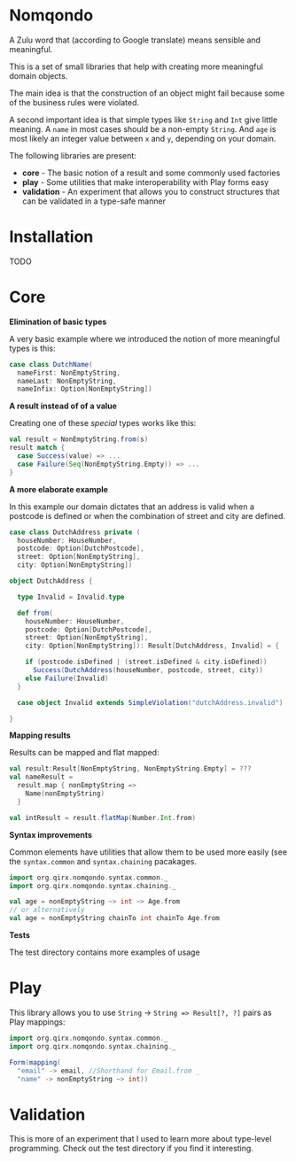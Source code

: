 Nomqondo
========

A Zulu word that (according to Google translate) means sensible and meaningful.

This is a set of small libraries that help with creating more meaningful domain
objects.

The main idea is that the construction of an object might fail because some of
the business rules were violated.

A second important idea is that simple types like `String` and `Int` give little
meaning. A `name` in most cases should be a non-empty `String`. And `age` is most
likely an integer value between `x` and `y`, depending on your domain.

The following libraries are present:

- **core** - The basic notion of a result and some commonly used factories
- **play** - Some utilities that make interoperability with Play forms easy
- **validation** - An experiment that allows you to construct structures that can be validated in a type-safe manner

Installation
============

TODO

Core
====

**Elimination of basic types**

A very basic example where we introduced the notion of more meaningful types is this:

```scala
case class DutchName(
  nameFirst: NonEmptyString,
  nameLast: NonEmptyString,
  nameInfix: Option[NonEmptyString])
```

**A result instead of of a value**

Creating one of these *special* types works like this:

```scala
val result = NonEmptyString.from(s)
result match {
  case Success(value) => ...
  case Failure(Seq(NonEmptyString.Empty)) => ...
}
```

**A more elaborate example**

In this example our domain dictates that an address is valid when a postcode is
defined or when the combination of street and city are defined.

```scala
case class DutchAddress private (
  houseNumber: HouseNumber,
  postcode: Option[DutchPostcode],
  street: Option[NonEmptyString],
  city: Option[NonEmptyString])

object DutchAddress {

  type Invalid = Invalid.type

  def from(
    houseNumber: HouseNumber,
    postcode: Option[DutchPostcode],
    street: Option[NonEmptyString],
    city: Option[NonEmptyString]): Result[DutchAddress, Invalid] = {

    if (postcode.isDefined | (street.isDefined & city.isDefined))
      Success(DutchAddress(houseNumber, postcode, street, city))
    else Failure(Invalid)
  }

  case object Invalid extends SimpleViolation("dutchAddress.invalid")

}
```

**Mapping results**

Results can be mapped and flat mapped:

```scala
val result:Result[NonEmptyString, NonEmptyString.Empty] = ???
val nameResult =
  result.map { nonEmptyString =>
    Name(nonEmptyString)
  }

val intResult = result.flatMap(Number.Int.from)
```

**Syntax improvements**

Common elements have utilities that allow them to be used more easily (see the
`syntax.common` and `syntax.chaining` pacakages.

```scala
import org.qirx.nomqondo.syntax.common._
import org.qirx.nomqondo.syntax.chaining._

val age = nonEmptyString ~> int ~> Age.from
// or alternatively
val age = nonEmptyString chainTo int chainTo Age.from
```

**Tests**

The test directory contains more examples of usage

Play
====

This library allows you to use `String` -> `String => Result[?, ?]` pairs as
Play mappings:

```scala
import org.qirx.nomqondo.syntax.common._
import org.qirx.nomqondo.syntax.chaining._

Form(mapping(
  "email" -> email, //Shorthand for Email.from _
  "name" -> nonEmptyString ~> int))
```

Validation
==========

This is more of an experiment that I used to learn more about type-level
programming. Check out the test directory if you find it interesting.

